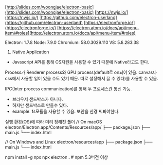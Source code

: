 [http://slides.com/woongjae/electron-basic](http://slides.com/woongjae/electron-basic)
[https://nwjs.io/](https://nwjs.io/)
[https://github.com/electron-userland](https://github.com/electron-userland)
[https://electronforge.io/](https://electronforge.io/)
[https://electron.atom.io/docs/api/menu-item/#roles](https://electron.atom.io/docs/api/menu-item/#roles)

Electron: 1.7.8	Node: 7.9.0	Chromium: 58.0.3029.110	V8: 5.8.283.38

1. Native Application
  - Javascript API를 통해 OS자원을 사용할 수 있기 때문에 Native라고도 한다.


Process가 Renderer process와 GPU process(default로 on되어 있음. canvas나 css에서 사용할 일이 있을 수도 있기 때문. 따로 설정해서 끌 수 있다)를 사용할 수 있음.

IPC(Inter process communication)를 통해 두 프로세스간 통신 가능.

- 브라우저 샌드박스가 아니다.
- 하지만 샌드박스로 만들수 있다.
- example: fs모듈을 사용할 수 있음. 보안을 신경 써봐야한다.

실행 환경(OS)에 따라 미리 정해진 폴더
// On macOS
electron/Electron.app/Contents/Resources/app/
├── package.json
├── main.js
└── index.html

// On Windows and Linux
electron/resources/app
├── package.json
├── main.js
└── index.html

npm install -g npx
npx electron . # npm 5.3버전 이상
